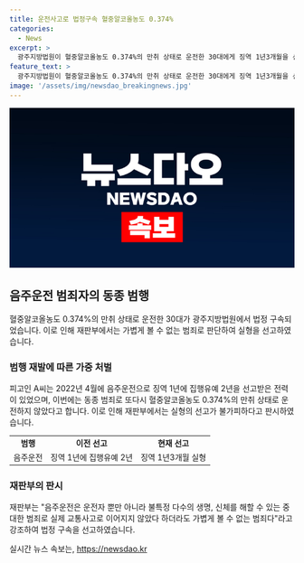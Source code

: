 ```yaml
---
title: 운전사고로 법정구속 혈중알코올농도 0.374%
categories:
  - News
excerpt: >
  광주지방법원이 혈중알코올농도 0.374%의 만취 상태로 운전한 30대에게 징역 1년3개월을 선고하고 법정 구속했다. 동종 범죄로 이전에도 집행유예를 받았던 그의 행위는 인명피해는 나지 않았지만 가볍게 볼 수 없는 중대한 범죄로 지적되었다. 재판부는 이번 사건을 무면허 상태로 운전하고 만취 상태에서의 운전으로 평가했으며, 실형의 선고가 불가피하다고 밝혔다. 해당 사건은 사람들의 안전에 대한 경각심을 일으키며 사회적 이슈로 부상하고 있다.
feature_text: >
  광주지방법원이 혈중알코올농도 0.374%의 만취 상태로 운전한 30대에게 징역 1년3개월을 선고하고 법정 구속했다. 동종 범죄로 이전에도 집행유예를 받았던 그의 행위는 인명피해는 나지 않았지만 가볍게 볼 수 없는 중대한 범죄로 지적되었다. 재판부는 이번 사건을 무면허 상태로 운전하고 만취 상태에서의 운전으로 평가했으며, 실형의 선고가 불가피하다고 밝혔다. 해당 사건은 사람들의 안전에 대한 경각심을 일으키며 사회적 이슈로 부상하고 있다.
image: '/assets/img/newsdao_breakingnews.jpg'
---
```


<p><img src="/assets/img/newsdao_breakingnews.jpg" alt="pcversion 속보" /></p>

<h2 data-ke-size="size26">음주운전 범죄자의 동종 범행</h2>

<p data-ke-size="size16">혈중알코올농도 0.374%의 만취 상태로 운전한 30대가 광주지방법원에서 법정 구속되었습니다. 이로 인해 재판부에서는 가볍게 볼 수 없는 범죄로 판단하여 실형을 선고하였습니다.</p>

<h3>범행 재발에 따른 가중 처벌</h3>

<p data-ke-size="size16">피고인 A씨는 2022년 4월에 음주운전으로 징역 1년에 집행유예 2년을 선고받은 전력이 있었으며, 이번에는 동종 범죄로 또다시 혈중알코올농도 0.374%의 만취 상태로 운전하지 않았다고 합니다. 이로 인해 재판부에서는 실형의 선고가 불가피하다고 판시하였습니다.</p>

<table>
  <tr>
    <td style="text-align: center; height: 17px;"><b>범행</b></td>
    <td style="text-align: center; height: 17px;"><b>이전 선고</b></td>
    <td style="text-align: center; height: 17px;"><b>현재 선고</b></td>
  </tr>
  <tr>
    <td>음주운전</td>
    <td>징역 1년에 집행유예 2년</td>
    <td>징역 1년3개월 실형</td>
  </tr>
</table>

<h3>재판부의 판시</h3>

<p data-ke-size="size16">재판부는 "음주운전은 운전자 뿐만 아니라 불특정 다수의 생명, 신체를 해할 수 있는 중대한 범죄로 실제 교통사고로 이어지지 않았다 하더라도 가볍게 볼 수 없는 범죄다"라고 강조하여 법정 구속을 선고하였습니다.</p>
실시간 뉴스 속보는, <a href="https://newsdao.kr" rel="dofollow">https://newsdao.kr</a>



